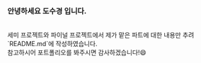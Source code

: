 ### 안녕하세요 도수경 입니다.
<br>
세미 프로젝트와 파이널 프로젝트에서 제가 맡은 파트에 대한 내용만 추려 `README.md`에 작성하였습니다.
<br>
참고하시어 포트폴리오를 봐주시면 감사하겠습니다!😄
<br>


<!--
**dosukyung/dosukyung** is a ✨ _special_ ✨ repository because its `README.md` (this file) appears on your GitHub profile.

Here are some ideas to get you started:

- 🔭 I’m currently working on ...
- 🌱 I’m currently learning ...
- 👯 I’m looking to collaborate on ...
- 🤔 I’m looking for help with ...
- 💬 Ask me about ...
- 📫 How to reach me: ...
- 😄 Pronouns: ...
- ⚡ Fun fact: ...
-->
